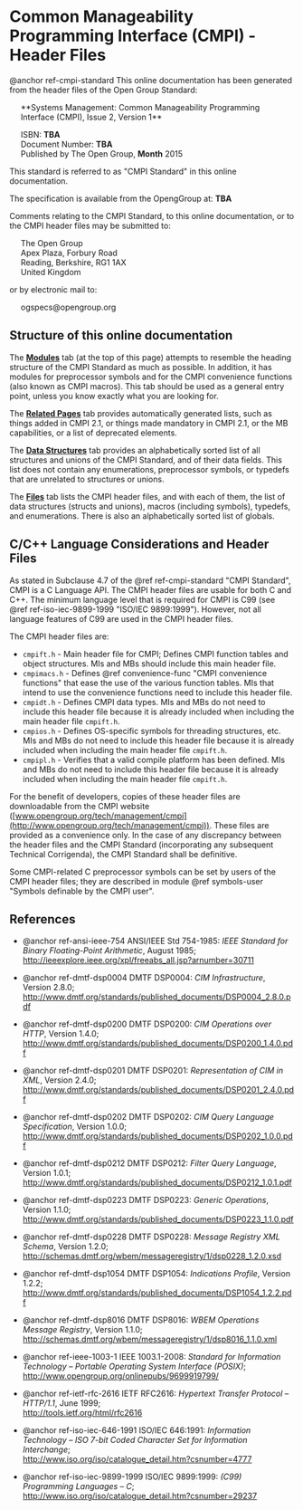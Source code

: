Common Manageability Programming Interface (CMPI) - Header Files
================================================================

@anchor ref-cmpi-standard
This online documentation has been generated from the header files of the
Open Group Standard:

<div style="margin-left:20px">
  **Systems Management: Common Manageability Programming Interface (CMPI),
  Issue 2, Version 1**<br/>

  ISBN: **TBA**<br/>
  Document Number: **TBA**<br/>
  Published by The Open Group, **Month** 2015<br/>
</div>

This standard is referred to as "CMPI Standard" in this online documentation.

The specification is available from the OpengGroup at:
    **TBA**

Comments relating to the CMPI Standard, to this online documentation, or to
the CMPI header files may be submitted to:

<div style="margin-left:20px">
  The Open Group<br/>
  Apex Plaza, Forbury Road<br/>
  Reading, Berkshire, RG1 1AX<br/>
  United Kingdom<br/>
</div>

or by electronic mail to:

<div style="margin-left:20px">
  ogspecs@opengroup.org<br/>
</div>

Structure of this online documentation
--------------------------------------

The [<b>Modules</b>](modules.html) tab (at the top of this page) attempts to
resemble the heading structure of the CMPI Standard as much as possible. In
addition, it has modules for preprocessor symbols and for the CMPI convenience
functions (also known as CMPI macros). This tab should be used as a general
entry point, unless you know exactly what you are looking for.

The [<b>Related Pages</b>](pages.html) tab provides automatically generated
lists, such as things added in CMPI 2.1, or things made mandatory in CMPI 2.1,
or the MB capabilities, or a list of deprecated elements.

The [<b>Data Structures</b>](annotated.html) tab provides an alphabetically
sorted list of all structures and unions of the CMPI Standard, and of their
data fields. This list does not contain any enumerations, preprocessor symbols,
or typedefs that are unrelated to structures or unions.

The [<b>Files</b>](files.html) tab lists the CMPI header files, and with each
of them, the list of data structures (structs and unions), macros (including
symbols), typedefs, and enumerations. There is also an alphabetically sorted
list of globals.

C/C++ Language Considerations and Header Files
----------------------------------------------

As stated in Subclause 4.7 of the @ref ref-cmpi-standard "CMPI Standard", CMPI
is a C Language API. The CMPI header files are usable for both C and C++. The
minimum language level that is required for CMPI is C99 (see @ref
ref-iso-iec-9899-1999 "ISO/IEC 9899:1999"). However, not all language features
of C99 are used in the CMPI header files.

The CMPI header files are:

  * `cmpift.h` - Main header file for CMPI; Defines CMPI function tables and
    object structures. MIs and MBs should include this main header file.
  * `cmpimacs.h` - Defines @ref convenience-func "CMPI convenience functions"
    that ease the use of the various function tables. MIs that intend to use the
    convenience functions need to include this header file.
  * `cmpidt.h` - Defines CMPI data types.
    MIs and MBs do not need to include this header file because it is already
    included when including the main header file `cmpift.h`.
  * `cmpios.h` - Defines OS-specific symbols for threading structures, etc.
    MIs and MBs do not need to include this header file because it is already
    included when including the main header file `cmpift.h`.
  * `cmpipl.h` - Verifies that a valid compile platform has been defined.
    MIs and MBs do not need to include this header file because it is already
    included when including the main header file `cmpift.h`.

For the benefit of developers, copies of these header files are downloadable
from the CMPI website
([www.opengroup.org/tech/management/cmpi](http://www.opengroup.org/tech/management/cmpi)).
These files are provided as a convenience only. In the case of any discrepancy
between the header files and the CMPI Standard (incorporating any subsequent
Technical Corrigenda), the CMPI Standard shall be definitive.

Some CMPI-related C preprocessor symbols can be set by users of the CMPI header
files; they are described in module @ref symbols-user
"Symbols definable by the CMPI user".

References
----------

  * @anchor ref-ansi-ieee-754
    ANSI/IEEE Std 754-1985: *IEEE Standard for Binary Floating-Point
    Arithmetic*, August 1985;<br/>
    http://ieeexplore.ieee.org/xpl/freeabs_all.jsp?arnumber=30711

  * @anchor ref-dmtf-dsp0004
    DMTF DSP0004: *CIM Infrastructure*, Version 2.8.0;<br/>
    http://www.dmtf.org/standards/published_documents/DSP0004_2.8.0.pdf

  * @anchor ref-dmtf-dsp0200
    DMTF DSP0200: *CIM Operations over HTTP*, Version 1.4.0;<br/>
    http://www.dmtf.org/standards/published_documents/DSP0200_1.4.0.pdf

  * @anchor ref-dmtf-dsp0201
    DMTF DSP0201: *Representation of CIM in XML*, Version 2.4.0;<br/>
    http://www.dmtf.org/standards/published_documents/DSP0201_2.4.0.pdf

  * @anchor ref-dmtf-dsp0202
    DMTF DSP0202: *CIM Query Language Specification*, Version 1.0.0;<br/>
    http://www.dmtf.org/standards/published_documents/DSP0202_1.0.0.pdf

  * @anchor ref-dmtf-dsp0212
    DMTF DSP0212: *Filter Query Language*, Version 1.0.1;<br/>
    http://www.dmtf.org/standards/published_documents/DSP0212_1.0.1.pdf

  * @anchor ref-dmtf-dsp0223
    DMTF DSP0223: *Generic Operations*, Version 1.1.0;<br/>
    http://www.dmtf.org/standards/published_documents/DSP0223_1.1.0.pdf

  * @anchor ref-dmtf-dsp0228
    DMTF DSP0228: *Message Registry XML Schema*, Version 1.2.0;<br/>
    http://schemas.dmtf.org/wbem/messageregistry/1/dsp0228_1.2.0.xsd

  * @anchor ref-dmtf-dsp1054
    DMTF DSP1054: *Indications Profile*, Version 1.2.2;<br/>
    http://www.dmtf.org/standards/published_documents/DSP1054_1.2.2.pdf

  * @anchor ref-dmtf-dsp8016
    DMTF DSP8016: *WBEM Operations Message Registry*, Version 1.1.0;<br/>
    http://schemas.dmtf.org/wbem/messageregistry/1/dsp8016_1.1.0.xml

  * @anchor ref-ieee-1003-1
    IEEE 1003.1-2008: *Standard for Information Technology – Portable Operating
    System Interface (POSIX)*;<br/>
    http://www.opengroup.org/onlinepubs/9699919799/

  * @anchor ref-ietf-rfc-2616
    IETF RFC2616: *Hypertext Transfer Protocol – HTTP/1.1*, June 1999;<br/>
    http://tools.ietf.org/html/rfc2616

  * @anchor ref-iso-iec-646-1991
    ISO/IEC 646:1991: *Information Technology – ISO 7-bit Coded Character Set
    for Information Interchange*;<br/>
    http://www.iso.org/iso/catalogue_detail.htm?csnumber=4777

  * @anchor ref-iso-iec-9899-1999
    ISO/IEC 9899:1999: <em>(C99) Programming Languages – C</em>;<br/>
    http://www.iso.org/iso/catalogue_detail.htm?csnumber=29237

